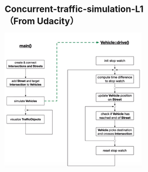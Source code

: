 # Concurrent-traffic-simulation-L1（From Udacity）
![Image](https://github.com/wadeld123/Concurrent-traffic-simulation-L1/raw/master/Image.png)

